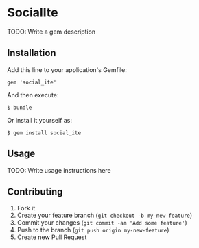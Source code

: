 # SocialIte

TODO: Write a gem description

## Installation

Add this line to your application's Gemfile:

    gem 'social_ite'

And then execute:

    $ bundle

Or install it yourself as:

    $ gem install social_ite

## Usage

TODO: Write usage instructions here

## Contributing

1. Fork it
2. Create your feature branch (`git checkout -b my-new-feature`)
3. Commit your changes (`git commit -am 'Add some feature'`)
4. Push to the branch (`git push origin my-new-feature`)
5. Create new Pull Request
